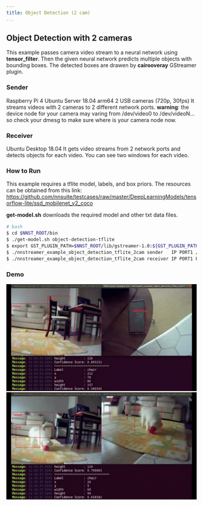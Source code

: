 ```yaml
---
title: Object Detection (2 cam)
...
```


## Object Detection with 2 cameras
This example passes camera video stream to a neural network using **tensor_filter**.
Then the given neural network predicts multiple objects with bounding boxes. The detected boxes are drawen by **cairooveray** GStreamer plugin.

### Sender
Raspberry Pi 4
Ubuntu Server 18.04 arm64
2 USB cameras (720p, 30fps)
It streams videos with 2 cameras to 2 different network ports.
**warning**: the device node for your camera may varing from /dev/video0 to /dev/videoN... so check your dmesg to make sure where is your camera node now.

### Receiver
Ubuntu Desktop 18.04
It gets video streams from 2 network ports and detects objects for each video.
You can see two windows for each video.

### How to Run
This example requires a tflite model, labels, and box priors.
The resources can be obtained from this link: https://github.com/nnsuite/testcases/raw/master/DeepLearningModels/tensorflow-lite/ssd_mobilenet_v2_coco

**get-model.<span>sh** downloads the required model and other txt data files.
```bash
# bash
$ cd $NNST_ROOT/bin
$ ./get-model.sh object-detection-tflite
$ export GST_PLUGIN_PATH=$NNST_ROOT/lib/gstreamer-1.0:${GST_PLUGIN_PATH}
$ ./nnstreamer_example_object_detection_tflite_2cam sender   IP PORT1 /dev/video0 PORT2 /dev/video1
$ ./nnstreamer_example_object_detection_tflite_2cam receiver IP PORT1 PORT2
```

### Demo
![](./phone.webp)
![](./ball.webp)
